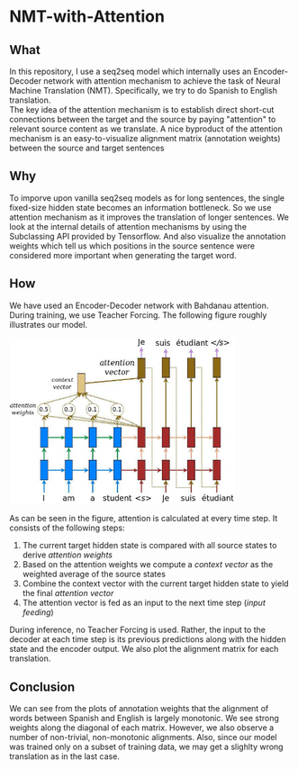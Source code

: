 # NMT-with-Attention

## What

In this repository, I use a seq2seq model which internally uses an Encoder-Decoder network with attention mechanism to achieve the task of Neural Machine Translation (NMT). Specifically, we try to do Spanish to English translation.   
The key idea of the attention mechanism is to establish direct short-cut connections between the target and the source by paying "attention" to relevant source content as we translate. A nice byproduct of the attention mechanism is an easy-to-visualize alignment matrix (annotation weights) between the source and target sentences

## Why

To imporve upon vanilla seq2seq models as for long sentences, the single fixed-size hidden state becomes an information bottleneck. So we use attention mechanism as it improves the translation of longer sentences. We look at the internal details of attention mechanisms by using the Subclassing API provided by Tensorflow. And also visualize the annotation weights which tell us which positions in the source sentence were considered more important when generating the target word.

## How

We have used an Encoder-Decoder network with Bahdanau attention. During training, we use Teacher Forcing. The following figure roughly illustrates our model.

<img src="Images/attention.jpg" alt="Attention" width="400"/>   

As can be seen in the figure, attention is calculated at every time step. It consists of the following steps:

1. The current target hidden state is compared with all source states to derive *attention weights*
2. Based on the attention weights we compute a *context vector* as the weighted average of the source states
3. Combine the context vector with the current target hidden state to yield the final *attention vector*
4. The attention vector is fed as an input to the next time step (*input feeding*)

During inference, no Teacher Forcing is used. Rather, the input to the decoder at each time step is its previous predictions along with the hidden state and the encoder output. We also plot the alignment matrix for each translation.
## Conclusion

We can see from the plots of annotation weights that the alignment of words between Spanish and English is largely monotonic. We see strong weights along the diagonal of each matrix. However, we also observe a number of non-trivial, non-monotonic alignments. Also, since our model was trained only on a subset of training data, we may get a slighlty wrong translation as in the last case.

